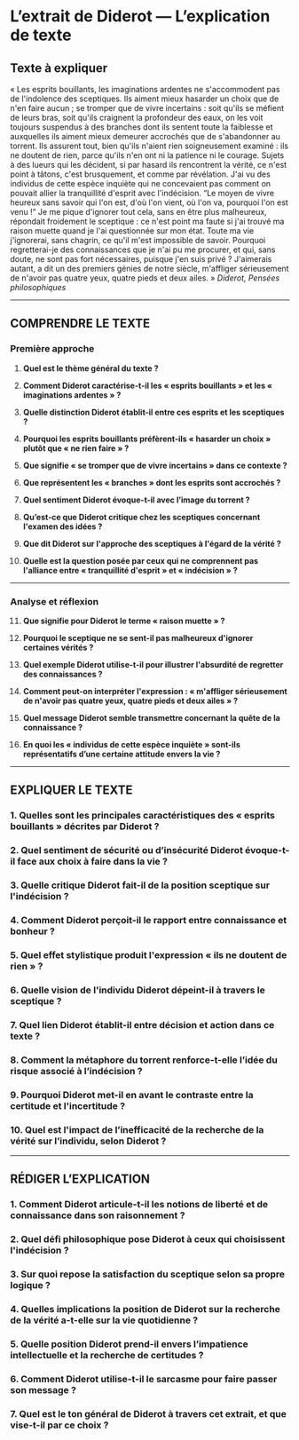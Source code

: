 # L’extrait de Diderot — L’explication de texte

## Texte à expliquer
« Les esprits bouillants, les imaginations ardentes ne s'accommodent pas de l'indolence des sceptiques. Ils aiment mieux hasarder un choix que de n'en faire aucun ; se tromper que de vivre incertains : soit qu'ils se méfient de leurs bras, soit qu'ils craignent la profondeur des eaux, on les voit toujours suspendus à des branches dont ils sentent toute la faiblesse et auxquelles ils aiment mieux demeurer accrochés que de s'abandonner au torrent. Ils assurent tout, bien qu'ils n'aient rien soigneusement examiné : ils ne doutent de rien, parce qu'ils n'en ont ni la patience ni le courage. Sujets à des lueurs qui les décident, si par hasard ils rencontrent la vérité, ce n'est point à tâtons, c'est brusquement, et comme par révélation. J'ai vu des individus de cette espèce inquiète qui ne concevaient pas comment on pouvait allier la tranquillité d'esprit avec l'indécision. “Le moyen de vivre heureux sans savoir qui l'on est, d'où l'on vient, où l'on va, pourquoi l'on est venu !” Je me pique d'ignorer tout cela, sans en être plus malheureux, répondait froidement le sceptique : ce n'est point ma faute si j'ai trouvé ma raison muette quand je l'ai questionnée sur mon état. Toute ma vie j'ignorerai, sans chagrin, ce qu'il m'est impossible de savoir. Pourquoi regretterai-je des connaissances que je n'ai pu me procurer, et qui, sans doute, ne sont pas fort nécessaires, puisque j'en suis privé ? J'aimerais autant, a dit un des premiers génies de notre siècle, m'affliger sérieusement de n'avoir pas quatre yeux, quatre pieds et deux ailes. »
*Diderot, Pensées philosophiques*

---

## COMPRENDRE LE TEXTE

### Première approche

1. **Quel est le thème général du texte ?**

2. **Comment Diderot caractérise-t-il les « esprits bouillants » et les « imaginations ardentes » ?**

3. **Quelle distinction Diderot établit-il entre ces esprits et les sceptiques ?**

4. **Pourquoi les esprits bouillants préfèrent-ils « hasarder un choix » plutôt que « ne rien faire » ?**

5. **Que signifie « se tromper que de vivre incertains » dans ce contexte ?**

6. **Que représentent les « branches » dont les esprits sont accrochés ?**

7. **Quel sentiment Diderot évoque-t-il avec l’image du torrent ?**

8. **Qu’est-ce que Diderot critique chez les sceptiques concernant l'examen des idées ?**

9. **Que dit Diderot sur l'approche des sceptiques à l'égard de la vérité ?**

10. **Quelle est la question posée par ceux qui ne comprennent pas l'alliance entre « tranquillité d'esprit » et « indécision » ?**

---

### Analyse et réflexion

11. **Que signifie pour Diderot le terme « raison muette » ?**

12. **Pourquoi le sceptique ne se sent-il pas malheureux d'ignorer certaines vérités ?**

13. **Quel exemple Diderot utilise-t-il pour illustrer l'absurdité de regretter des connaissances ?**

14. **Comment peut-on interpréter l'expression : « m'affliger sérieusement de n'avoir pas quatre yeux, quatre pieds et deux ailes » ?**

15. **Quel message Diderot semble transmettre concernant la quête de la connaissance ?**

16. **En quoi les « individus de cette espèce inquiète » sont-ils représentatifs d’une certaine attitude envers la vie ?**

---

## EXPLIQUER LE TEXTE

### 1. Quelles sont les principales caractéristiques des « esprits bouillants » décrites par Diderot ?

### 2. Quel sentiment de sécurité ou d’insécurité Diderot évoque-t-il face aux choix à faire dans la vie ?

### 3. Quelle critique Diderot fait-il de la position sceptique sur l'indécision ?

### 4. Comment Diderot perçoit-il le rapport entre connaissance et bonheur ?

### 5. Quel effet stylistique produit l'expression « ils ne doutent de rien » ? 

### 6. Quelle vision de l'individu Diderot dépeint-il à travers le sceptique ?

### 7. Quel lien Diderot établit-il entre décision et action dans ce texte ?

### 8. Comment la métaphore du torrent renforce-t-elle l’idée du risque associé à l’indécision ?

### 9. Pourquoi Diderot met-il en avant le contraste entre la certitude et l'incertitude ?

### 10. Quel est l'impact de l’inefficacité de la recherche de la vérité sur l’individu, selon Diderot ? 

---

## RÉDIGER L’EXPLICATION

### 1. Comment Diderot articule-t-il les notions de liberté et de connaissance dans son raisonnement ?

### 2. Quel défi philosophique pose Diderot à ceux qui choisissent l'indécision ?

### 3. Sur quoi repose la satisfaction du sceptique selon sa propre logique ? 

### 4. Quelles implications la position de Diderot sur la recherche de la vérité a-t-elle sur la vie quotidienne ?

### 5. Quelle position Diderot prend-il envers l’impatience intellectuelle et la recherche de certitudes ? 

### 6. Comment Diderot utilise-t-il le sarcasme pour faire passer son message ?

### 7. Quel est le ton général de Diderot à travers cet extrait, et que vise-t-il par ce choix ?